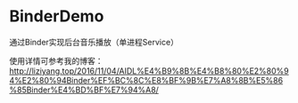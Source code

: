 # BinderDemo

通过Binder实现后台音乐播放（单进程Service）

使用详情可参考我的博客：
http://liziyang.top/2016/11/04/AIDL%E4%B9%8B%E4%B8%80%E2%80%94%E2%80%94Binder%EF%BC%8C%E8%BF%9B%E7%A8%8B%E5%86%85Binder%E4%BD%BF%E7%94%A8/
